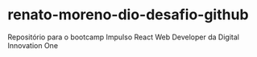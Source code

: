# renato-moreno-dio-desafio-github
Repositório para o bootcamp Impulso React Web Developer da Digital Innovation One
